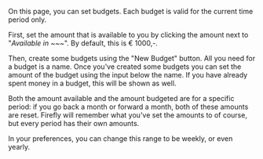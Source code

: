 On this page, you can set budgets. Each budget is valid for the current time period only.

First, set the amount that is available to you by clicking the amount next to "*Available in ~~~*". By default, this is € 1000,-.

Then, create some budgets using the "New Budget" button. All you need for a budget is a name. Once you've created some budgets you can set the amount of the budget using the input below the name. If you have already spent money in a budget, this will be shown as well.

Both the amount available and the amount budgeted are for a specific period: if you go back a month or forward a month, both of these amounts are reset. Firefly will remember what you've set the amounts to of course, but every period has their own amounts.

In your preferences, you can change this range to be weekly, or even yearly.
